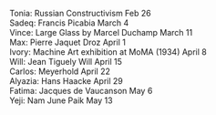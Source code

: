 Tonia: Russian Constructivism Feb 26    
Sadeq:  Francis Picabia March 4  
Vince: Large Glass by Marcel Duchamp March 11   
Max: Pierre Jaquet Droz April 1  
Ivory: Machine Art exhibition at MoMA (1934) April 8  
Will: Jean Tiguely Will April 15  
Carlos: Meyerhold April 22    
Alyazia: Hans Haacke April 29    
Fatima: Jacques de Vaucanson  May 6    
Yeji: Nam June Paik May 13   

